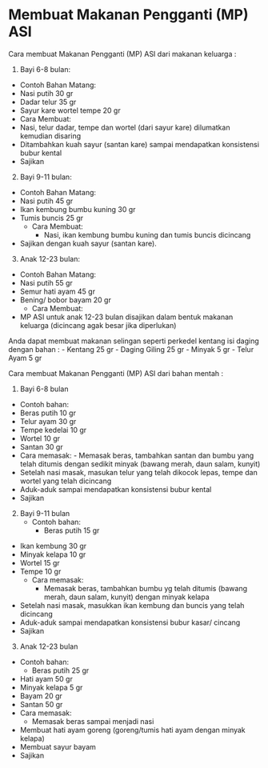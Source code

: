 # Membuat Makanan Pengganti (MP) ASI

Cara membuat Makanan Pengganti (MP) ASI dari makanan keluarga : 
1. Bayi 6-8 bulan:
- Contoh Bahan Matang:
- Nasi putih 30 gr 
- Dadar telur 35 gr 
- Sayur kare wortel tempe 20 gr
- Cara Membuat:
- Nasi, telur dadar, tempe dan wortel (dari sayur kare) dilumatkan kemudian disaring
- Ditambahkan kuah sayur (santan kare) sampai mendapatkan konsistensi bubur kental
- Sajikan
2. Bayi 9-11 bulan:
- Contoh Bahan Matang:
- Nasi putih 45 gr
- Ikan kembung bumbu kuning 30 gr
- Tumis buncis 25 gr
	- Cara Membuat:
		- Nasi, ikan kembung bumbu kuning dan tumis buncis dicincang 
- Sajikan dengan kuah sayur (santan kare).

3. Anak 12-23 bulan:
- Contoh Bahan Matang:
- Nasi putih 55 gr
- Semur hati ayam 45 gr 
- Bening/ bobor bayam 20 gr
	- Cara Membuat:
- MP ASI untuk anak 12-23 bulan disajikan dalam bentuk makanan keluarga (dicincang agak besar jika diperlukan)

Anda dapat membuat makanan selingan seperti perkedel kentang isi daging dengan bahan : 
	- Kentang 25 gr
	- Daging Giling 25 gr
	- Minyak 5 gr
	- Telur Ayam 5 gr

Cara membuat Makanan Pengganti (MP) ASI dari bahan mentah :
1. Bayi 6-8 bulan
- Contoh bahan:
- Beras putih 10 gr
- Telur ayam 30 gr
- Tempe kedelai 10 gr
- Wortel 10 gr
- Santan 30 gr
- Cara memasak: 
		- Memasak beras, tambahkan santan dan bumbu yang telah ditumis dengan sedikit minyak (bawang merah, daun salam, kunyit)
- Setelah nasi masak, masukan telur yang telah dikocok lepas, tempe dan wortel yang telah dicincang
- Aduk-aduk sampai mendapatkan konsistensi bubur kental
- Sajikan

2. Bayi 9-11 bulan
	- Contoh bahan:
		- Beras putih 15 gr 
- Ikan kembung 30 gr 
- Minyak kelapa 10 gr 
- Wortel 15 gr
- Tempe 10 gr
	- Cara memasak:
		- Memasak beras, tambahkan bumbu yg telah ditumis (bawang merah, daun salam, kunyit) dengan minyak kelapa
- Setelah nasi masak, masukkan ikan kembung dan buncis yang telah dicincang
- Aduk-aduk sampai mendapatkan konsistensi bubur kasar/ cincang
- Sajikan

3. Anak 12-23 bulan
- Contoh bahan:
	- Beras putih 25 gr 
- Hati ayam 50 gr 
- Minyak kelapa 5 gr 
- Bayam 20 gr
- Santan 50 gr
- Cara memasak:
	- Memasak beras sampai menjadi nasi
- Membuat hati ayam goreng (goreng/tumis hati ayam dengan minyak kelapa)
- Membuat sayur bayam 
- Sajikan
